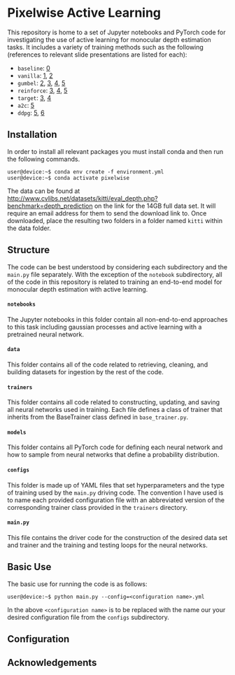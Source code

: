 # Pixelwise Active Learning

This repository is home to a set of Jupyter notebooks and PyTorch code for investigating the use of active learning for monocular depth estimation tasks. It includes a variety of training methods such as the following (references to relevant slide presentations are listed for each):

- `baseline`: [0](slides/presentation_0.pdf)
- `vanilla`: [1](slides/presentation_1.pdf), [2](slides/presentation_2.pdf)
- `gumbel`: [2](slides/presentation_2.pdf), [3](slides/presentation_3.pdf), [4](slides/presentation_4.pdf), [5](slides/presentation_5.pdf)
- `reinforce`: [3](slides/presentation_3.pdf), [4](slides/presentation_4.pdf), [5](slides/presentation_5.pdf)
- `target`: [3](slides/presentation_3.pdf), [4](slides/presentation_4.pdf)
- `a2c`: [5](slides/presentation_5.pdf)
- `ddpg`: [5](slides/presentation_5.pdf), [6](slides/presentation_6.pdf)

## Installation

In order to install all relevant packages you must install conda and then run the following commands.

```console
user@device:~$ conda env create -f environment.yml
user@device:~$ conda activate pixelwise
```

The data can be found at http://www.cvlibs.net/datasets/kitti/eval_depth.php?benchmark=depth_prediction on the link for the 14GB full data set. It will require an email address for them to send the download link to. Once downloaded, place the resulting two folders in a folder named `kitti` within the data folder. 

## Structure

The code can be best understood by considering each subdirectory and the `main.py` file separately. With the exception of the `notebook` subdirectory, all of the code in this repository is related to training an end-to-end model for monocular depth estimation with active learning. 

#### `notebooks`

The Jupyter notebooks in this folder contain all non-end-to-end approaches to this task including gaussian processes and active learning with a pretrained neural network.

#### `data`

This folder contains all of the code related to retrieving, cleaning, and building datasets for ingestion by the rest of the code. 

#### `trainers`

This folder contains all code related to constructing, updating, and saving all neural networks used in training. Each file defines a class of trainer that inherits from the BaseTrainer class defined in `base_trainer.py`. 

#### `models`

This folder contains all PyTorch code for defining each neural network and how to sample from neural networks that define a probability distribution. 

#### `configs`

This folder is made up of YAML files that set hyperparameters and the type of training used by the `main.py` driving code. The convention I have used is to name each provided configuration file with an abbreviated version of the corresponding trainer class provided in the `trainers` directory. 

#### `main.py`

This file contains the driver code for the construction of the desired data set and trainer and the training and testing loops for the neural networks.

## Basic Use

The basic use for running the code is as follows:

```console
user@device:~$ python main.py --config=<configuration name>.yml
```
In the above `<configuration name>` is to be replaced with the name our your desired configuration file from the `configs` subdirectory. 

## Configuration

## Acknowledgements 
